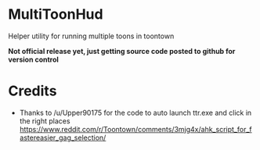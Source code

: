 # MultiToonHud
 Helper utility for running multiple toons in toontown

**Not official release yet, just getting source code posted to github for version control**

# Credits
- Thanks to /u/Upper90175 for the code to auto launch ttr.exe and click in the right places https://www.reddit.com/r/Toontown/comments/3mjg4x/ahk_script_for_fastereasier_gag_selection/